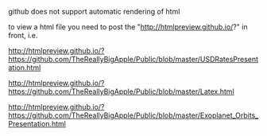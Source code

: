 github does not support automatic rendering of html

to view a html file you need to post the "http://htmlpreview.github.io/?" in front, i.e.

http://htmlpreview.github.io/?https://github.com/TheReallyBigApple/Public/blob/master/USDRatesPresentation.html

http://htmlpreview.github.io/?https://github.com/TheReallyBigApple/Public/blob/master/Latex.html

http://htmlpreview.github.io/?https://github.com/TheReallyBigApple/Public/blob/master/Exoplanet_Orbits_Presentation.html
